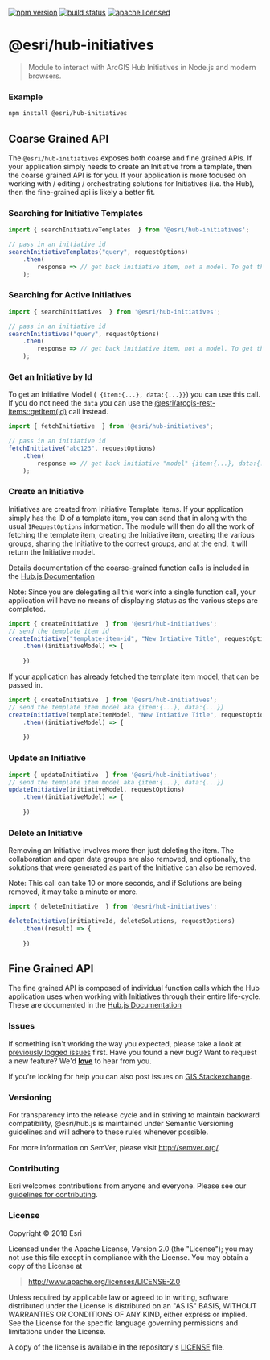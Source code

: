 [![npm version][npm-img]][npm-url]
[![build status][travis-img]][travis-url]
[![apache licensed](https://img.shields.io/badge/license-Apache-green.svg?style=flat-square)](https://raw.githubusercontent.com/Esri/hub.js/master/LICENSE)

[npm-img]: https://img.shields.io/npm/v/@esri/hub-initiatives.svg?style=flat-square
[npm-url]: https://www.npmjs.com/package/@esri/hub-initiatives
[travis-img]: https://img.shields.io/travis/Esri/hub.js/master.svg?style=flat-square
[travis-url]: https://travis-ci.org/Esri/hub.js

# @esri/hub-initiatives

> Module to interact with ArcGIS Hub Initiatives in Node.js and modern browsers.

### Example

```bash
npm install @esri/hub-initiatives
```


## Coarse Grained API
The `@esri/hub-initiatives` exposes both  coarse and fine grained APIs. If your application simply needs to create an Initiative from a template, then the coarse grained API is for you. If your application is more focused on working with / editing / orchestrating solutions for Initiatives (i.e. the Hub), then the fine-grained api is likely a better fit.


### Searching for Initiative Templates

```js
import { searchInitiativeTemplates  } from '@esri/hub-initiatives';

// pass in an initiative id
searchInitiativeTemplates("query", requestOptions)
    .then(
        response => // get back initiative item, not a model. To get the full model ({item:{...}, data:{...}}) use fetchInitiative
    );
```

### Searching for Active Initiatives
```js
import { searchInitiatives  } from '@esri/hub-initiatives';

// pass in an initiative id
searchInitiatives("query", requestOptions)
    .then(
        response => // get back initiative item, not a model. To get the full model ({item:{...}, data:{...}}) use fetchInitiative
    );
```

### Get an Initiative by Id
To get an Initiative Model (` {item:{...}, data:{...}}`) you can use this call. If you do not need the `data` you can use the [@esri/arcgis-rest-items::getItem(id)](https://esri.github.io/arcgis-rest-js/api/items/getItem/) call instead.

```js
import { fetchInitiative  } from '@esri/hub-initiatives';

// pass in an initiative id
fetchInitiative("abc123", requestOptions)
    .then(
        response => // get back initiative "model" {item:{...}, data:{...}}
    );
```

### Create an Initiative
Initiatives are created from Initiative Template Items. If your application simply has the ID of a template item, you can send that in along with the usual `IRequestOptions` information. The module will then do all the work of fetching the template item, creating the Initiative item, creating the various groups, sharing the Initiative to the correct groups, and at the end, it will return the Initiative model.

Details documentation of the coarse-grained function calls is included in the [Hub.js Documentation](https://esri.github.io/hub.js)

Note: Since you are delegating all this work into a single function call, your application will have no means of displaying status as the various steps are completed.

```js
import { createInitiative  } from '@esri/hub-initiatives';
// send the template item id
createInitiative("template-item-id", "New Intiative Title", requestOptions)
    .then((initiativeModel) => {
        
    })
```

If your application has already fetched the template item model, that can be passed in.
```js
import { createInitiative  } from '@esri/hub-initiatives';
// send the template item model aka {item:{...}, data:{...}}
createInitiative(templateItemModel, "New Intiative Title", requestOptions)
    .then((initiativeModel) => {
        
    })
```

### Update an Initiative

```js
import { updateInitiative  } from '@esri/hub-initiatives';
// send the template item model aka {item:{...}, data:{...}}
updateInitiative(initiativeModel, requestOptions)
    .then((initiativeModel) => {
        
    })
```

### Delete an Initiative
Removing an Initiative involves more then just deleting the item. The collaboration and open data groups are also removed, and optionally, the solutions that were generated as part of the Initiative can also be removed. 

Note: This call can take 10 or more seconds, and if Solutions are being removed, it may take a minute or more.

```js
import { deleteInitiative  } from '@esri/hub-initiatives';

deleteInitiative(initiativeId, deleteSolutions, requestOptions)
    .then((result) => {
        
    })
```

## Fine Grained API

The fine grained API is composed of individual function calls which the Hub application uses when working with Initiatives through their entire life-cycle. These are documented in the [Hub.js Documentation](url-needed)




### Issues

If something isn't working the way you expected, please take a look at [previously logged issues](https://github.com/Esri/hub.js/issues) first.  Have you found a new bug?  Want to request a new feature?  We'd [**love**](https://github.com/ArcGIS/hub.js/issues/new) to hear from you.

If you're looking for help you can also post issues on [GIS Stackexchange](http://gis.stackexchange.com/questions/ask?tags=esri-oss).

### Versioning

For transparency into the release cycle and in striving to maintain backward compatibility, @esri/hub.js is maintained under Semantic Versioning guidelines and will adhere to these rules whenever possible.

For more information on SemVer, please visit <http://semver.org/>.

### Contributing

Esri welcomes contributions from anyone and everyone. Please see our [guidelines for contributing](CONTRIBUTING.md).

### License

Copyright &copy; 2018 Esri

Licensed under the Apache License, Version 2.0 (the "License");
you may not use this file except in compliance with the License.
You may obtain a copy of the License at

> http://www.apache.org/licenses/LICENSE-2.0

Unless required by applicable law or agreed to in writing, software
distributed under the License is distributed on an "AS IS" BASIS,
WITHOUT WARRANTIES OR CONDITIONS OF ANY KIND, either express or implied.
See the License for the specific language governing permissions and
limitations under the License.

A copy of the license is available in the repository's [LICENSE](../../LICENSE) file.
